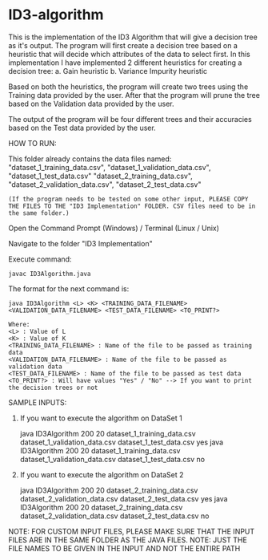 # ID3-algorithm
This is the implementation of the ID3 Algorithm that will give a decision tree as it's output. The program will first create a decision tree based on a heuristic that will decide which attributes of the data to select first.
In this implementation I have implemented 2 different heuristics for creating a decision tree:
a. Gain heuristic
b. Variance Impurity heuristic

Based on both the heuristics, the program will create two trees using the Training data provided by the user. After that the program will prune the tree based on the Validation data provided by the user.

The output of the program will be four different trees and their accuracies based on the Test data provided by the user.

HOW TO RUN:

This folder already contains the data files named: 
	"dataset_1_training_data.csv", "dataset_1_validation_data.csv", "dataset_1_test_data.csv"
	"dataset_2_training_data.csv", "dataset_2_validation_data.csv", "dataset_2_test_data.csv"

	(If the program needs to be tested on some other input, PLEASE COPY THE FILES TO THE "ID3 Implementation" FOLDER. CSV files need to be in the same folder.)
	
Open the Command Prompt (Windows) / Terminal (Linux / Unix)
 
Navigate to the folder "ID3 Implementation"
 
Execute command:

	javac ID3Algorithm.java

The format for the next command is:

	java ID3Algorithm <L> <K> <TRAINING_DATA_FILENAME> <VALIDATION_DATA_FILENAME> <TEST_DATA_FILENAME> <TO_PRINT?>

	Where:
	<L> : Value of L
	<K> : Value of K
	<TRAINING_DATA_FILENAME> : Name of the file to be passed as training data
	<VALIDATION_DATA_FILENAME> : Name of the file to be passed as validation data
	<TEST_DATA_FILENAME> : Name of the file to be passed as test data
	<TO_PRINT?> : Will have values "Yes" / "No" --> If you want to print the decision trees or not
	

SAMPLE INPUTS:

1. If you want to execute the algorithm on DataSet 1

	java ID3Algorithm 200 20 dataset_1_training_data.csv dataset_1_validation_data.csv dataset_1_test_data.csv yes
	java ID3Algorithm 200 20 dataset_1_training_data.csv dataset_1_validation_data.csv dataset_1_test_data.csv no

2. If you want to execute the algorithm on DataSet 2

	java ID3Algorithm 200 20 dataset_2_training_data.csv dataset_2_validation_data.csv dataset_2_test_data.csv yes
	java ID3Algorithm 200 20 dataset_2_training_data.csv dataset_2_validation_data.csv dataset_2_test_data.csv no
	
	
NOTE: FOR CUSTOM INPUT FILES, PLEASE MAKE SURE THAT THE INPUT FILES ARE IN THE SAME FOLDER AS THE JAVA FILES.
NOTE: JUST THE FILE NAMES TO BE GIVEN IN THE INPUT AND NOT THE ENTIRE PATH
